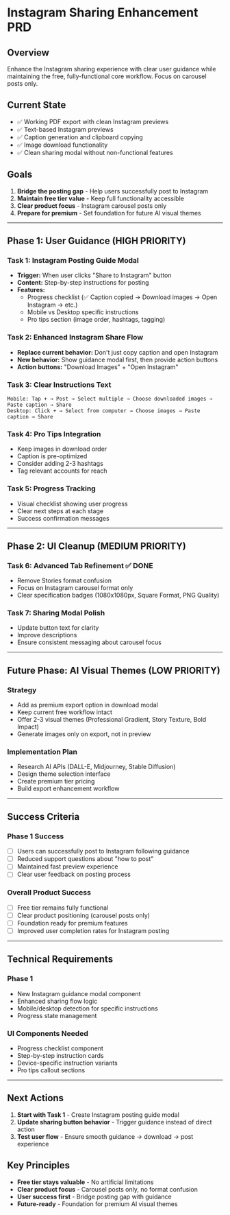 # **Instagram Sharing Enhancement PRD**

## **Overview**
Enhance the Instagram sharing experience with clear user guidance while maintaining the free, fully-functional core workflow. Focus on carousel posts only.

## **Current State**
- ✅ Working PDF export with clean Instagram previews
- ✅ Text-based Instagram previews 
- ✅ Caption generation and clipboard copying
- ✅ Image download functionality
- ✅ Clean sharing modal without non-functional features

## **Goals**
1. **Bridge the posting gap** - Help users successfully post to Instagram
2. **Maintain free tier value** - Keep full functionality accessible
3. **Clear product focus** - Instagram carousel posts only
4. **Prepare for premium** - Set foundation for future AI visual themes

---

## **Phase 1: User Guidance (HIGH PRIORITY)**

### **Task 1: Instagram Posting Guide Modal**
- **Trigger:** When user clicks "Share to Instagram" button
- **Content:** Step-by-step instructions for posting
- **Features:**
  - Progress checklist (✅ Caption copied → Download images → Open Instagram → etc.)
  - Mobile vs Desktop specific instructions
  - Pro tips section (image order, hashtags, tagging)

### **Task 2: Enhanced Instagram Share Flow**
- **Replace current behavior:** Don't just copy caption and open Instagram
- **New behavior:** Show guidance modal first, then provide action buttons
- **Action buttons:** "Download Images" + "Open Instagram"

### **Task 3: Clear Instructions Text**
```
Mobile: Tap + → Post → Select multiple → Choose downloaded images → Paste caption → Share
Desktop: Click + → Select from computer → Choose images → Paste caption → Share
```

### **Task 4: Pro Tips Integration**
- Keep images in download order
- Caption is pre-optimized
- Consider adding 2-3 hashtags
- Tag relevant accounts for reach

### **Task 5: Progress Tracking**
- Visual checklist showing user progress
- Clear next steps at each stage
- Success confirmation messages

---

## **Phase 2: UI Cleanup (MEDIUM PRIORITY)**

### **Task 6: Advanced Tab Refinement** ✅ DONE
- Remove Stories format confusion
- Focus on Instagram carousel format only
- Clear specification badges (1080x1080px, Square Format, PNG Quality)

### **Task 7: Sharing Modal Polish**
- Update button text for clarity
- Improve descriptions
- Ensure consistent messaging about carousel focus

---

## **Future Phase: AI Visual Themes (LOW PRIORITY)**

### **Strategy**
- Add as premium export option in download modal
- Keep current free workflow intact
- Offer 2-3 visual themes (Professional Gradient, Story Texture, Bold Impact)
- Generate images only on export, not in preview

### **Implementation Plan**
- Research AI APIs (DALL-E, Midjourney, Stable Diffusion)
- Design theme selection interface
- Create premium tier pricing
- Build export enhancement workflow

---

## **Success Criteria**

### **Phase 1 Success**
- [ ] Users can successfully post to Instagram following guidance
- [ ] Reduced support questions about "how to post"
- [ ] Maintained fast preview experience
- [ ] Clear user feedback on posting process

### **Overall Product Success**
- [ ] Free tier remains fully functional
- [ ] Clear product positioning (carousel posts only)
- [ ] Foundation ready for premium features
- [ ] Improved user completion rates for Instagram posting

---

## **Technical Requirements**

### **Phase 1**
- New Instagram guidance modal component
- Enhanced sharing flow logic
- Mobile/desktop detection for specific instructions
- Progress state management

### **UI Components Needed**
- Progress checklist component
- Step-by-step instruction cards
- Device-specific instruction variants
- Pro tips callout sections

---

## **Next Actions**
1. **Start with Task 1** - Create Instagram posting guide modal
2. **Update sharing button behavior** - Trigger guidance instead of direct action
3. **Test user flow** - Ensure smooth guidance → download → post experience

## **Key Principles**
- **Free tier stays valuable** - No artificial limitations
- **Clear product focus** - Carousel posts only, no format confusion
- **User success first** - Bridge posting gap with guidance
- **Future-ready** - Foundation for premium AI visual themes 